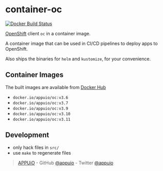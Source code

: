 # container-oc

[![Docker Build Status](https://img.shields.io/docker/build/appuio/oc.svg)](https://hub.docker.com/r/appuio/oc/)

[OpenShift][] client `oc` in a container image.

A container image that can be used in CI/CD pipelines to deploy apps to OpenShift.

Also ships the binaries for `helm` and `kustomize`, for your convenience.

## Container Images

The built images are available from [Docker Hub][hub]

- `docker.io/appuio/oc:v3.6`
- `docker.io/appuio/oc:v3.7`
- `docker.io/appuio/oc:v3.9`
- `docker.io/appuio/oc:v3.10`
- `docker.io/appuio/oc:v3.11`

## Development

- only hack files in `src/`
- use `make` to regenerate files

> [APPUiO](https://appuio.ch) -
> GitHub [@appuio](https://github.com/appuio) -
> Twitter [@appuio](https://twitter.com/appuio)

[hub]: https://hub.docker.com/r/appuio/oc/tags
[OpenShift]: https://github.com/openshift/origin
